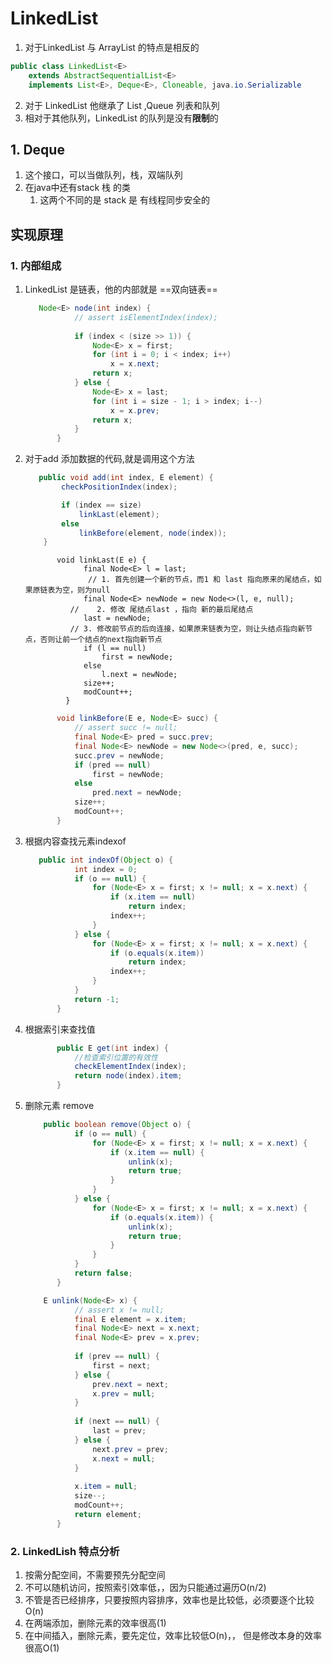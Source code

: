 # LinkedList 
1. 对于LinkedList 与 ArrayList 的特点是相反的

```java
public class LinkedList<E>
    extends AbstractSequentialList<E>
    implements List<E>, Deque<E>, Cloneable, java.io.Serializable
```
2. 对于 LinkedList  他继承了 List ,Queue 列表和队列
3. 相对于其他队列，LinkedList 的队列是没有**限制**的


## 1. Deque
1. 这个接口，可以当做队列，栈，双端队列
2. 在java中还有stack 栈 的类
    1. 这两个不同的是 stack 是 有线程同步安全的

## 实现原理
### 1. 内部组成
1. LinkedList 是链表，他的内部就是 ==双向链表==
    ```java
       Node<E> node(int index) {
               // assert isElementIndex(index);
       
               if (index < (size >> 1)) {
                   Node<E> x = first;
                   for (int i = 0; i < index; i++)
                       x = x.next;
                   return x;
               } else {
                   Node<E> x = last;
                   for (int i = size - 1; i > index; i--)
                       x = x.prev;
                   return x;
               }
           }
    ```
2. 对于add 添加数据的代码,就是调用这个方法
    ```java
       public void add(int index, E element) {
            checkPositionIndex(index);
    
            if (index == size)
                linkLast(element);
            else
                linkBefore(element, node(index));
        }
     ```
     ```
            void linkLast(E e) {
                  final Node<E> l = last;
                   // 1. 首先创建一个新的节点，而1 和 last 指向原来的尾结点，如果原链表为空，则为null
                  final Node<E> newNode = new Node<>(l, e, null);
               //    2. 修改 尾结点last ，指向 新的最后尾结点
                  last = newNode;
               // 3. 修改前节点的后向连接，如果原来链表为空，则让头结点指向新节点，否则让前一个结点的next指向新节点
                  if (l == null)
                      first = newNode;
                  else
                      l.next = newNode;
                  size++;
                  modCount++;
              }
    ```
    ```java
           void linkBefore(E e, Node<E> succ) {
               // assert succ != null;
               final Node<E> pred = succ.prev;
               final Node<E> newNode = new Node<>(pred, e, succ);
               succ.prev = newNode;
               if (pred == null)
                   first = newNode;
               else
                   pred.next = newNode;
               size++;
               modCount++;
           }    
    ```
3. 根据内容查找元素indexof
    ```java
       public int indexOf(Object o) {
               int index = 0;
               if (o == null) {
                   for (Node<E> x = first; x != null; x = x.next) {
                       if (x.item == null)
                           return index;
                       index++;
                   }
               } else {
                   for (Node<E> x = first; x != null; x = x.next) {
                       if (o.equals(x.item))
                           return index;
                       index++;
                   }
               }
               return -1;
           }
    ```
4. 根据索引来查找值
    ```java
           public E get(int index) {
               //检查索引位置的有效性
               checkElementIndex(index);
               return node(index).item;
           }
    ```
5. 删除元素 remove
    ```java
        public boolean remove(Object o) {
               if (o == null) {
                   for (Node<E> x = first; x != null; x = x.next) {
                       if (x.item == null) {
                           unlink(x);
                           return true;
                       }
                   }
               } else {
                   for (Node<E> x = first; x != null; x = x.next) {
                       if (o.equals(x.item)) {
                           unlink(x);
                           return true;
                       }
                   }
               }
               return false;
           }
    ```
    ```java
        E unlink(Node<E> x) {
               // assert x != null;
               final E element = x.item;
               final Node<E> next = x.next;
               final Node<E> prev = x.prev;
       
               if (prev == null) {
                   first = next;
               } else {
                   prev.next = next;
                   x.prev = null;
               }
       
               if (next == null) {
                   last = prev;
               } else {
                   next.prev = prev;
                   x.next = null;
               }
       
               x.item = null;
               size--;
               modCount++;
               return element;
           }

    ```
   
### 2. LinkedLish 特点分析
1. 按需分配空间，不需要预先分配空间
2. 不可以随机访问，按照索引效率低，，因为只能通过遍历O(n/2)
3. 不管是否已经排序，只要按照内容排序，效率也是比较低，必须要逐个比较O(n)
4. 在两端添加，删除元素的效率很高(1)
4. 在中间插入，删除元素，要先定位，效率比较低O(n)，， 但是修改本身的效率很高O(1)
   